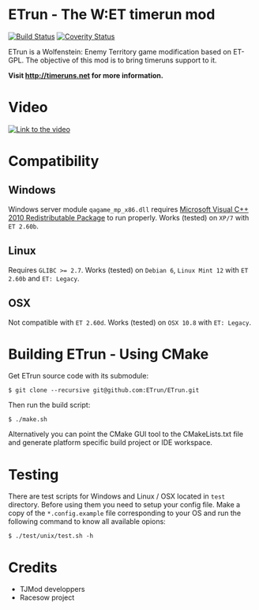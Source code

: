 ETrun - The W:ET timerun mod
============================

[![Build Status](https://travis-ci.org/ETrun/ETrun.png?branch=newstructure)](https://travis-ci.org/ETrun/ETrun)
[![Coverity Status](https://scan.coverity.com/projects/3689/badge.svg?flat=1)](https://scan.coverity.com/projects/3689)

ETrun is a Wolfenstein: Enemy Territory game modification based on ET-GPL.
The objective of this mod is to bring timeruns support to it.

**Visit http://timeruns.net for more information.**

Video
=====

[![Link to the video](http://img.youtube.com/vi/asMrNNIT0e0/0.jpg)](http://www.youtube.com/watch?v=asMrNNIT0e0)

Compatibility
=============

Windows
-------

Windows server module `qagame_mp_x86.dll` requires [Microsoft Visual C++ 2010 Redistributable Package](http://www.microsoft.com/en-us/download/details.aspx?id=5555) to run properly.
Works (tested) on `XP/7` with `ET 2.60b`.

Linux
-----

Requires `GLIBC >= 2.7`.
Works (tested) on `Debian 6`, `Linux Mint 12` with `ET 2.60b` and `ET: Legacy`.

OSX
---

Not compatible with `ET 2.60d`.
Works (tested) on `OSX 10.8` with `ET: Legacy`.

Building ETrun - Using CMake
============================

Get ETrun source code with its submodule:

	$ git clone --recursive git@github.com:ETrun/ETrun.git

Then run the build script:

	$ ./make.sh

Alternatively you can point the CMake GUI tool to the CMakeLists.txt file and generate platform specific build project or IDE workspace.

Testing
=======

There are test scripts for Windows and Linux / OSX located in `test` directory.
Before using them you need to setup your config file. Make a copy of the `*.config.example` file corresponding to your OS and run the following command to know all available opions:

	$ ./test/unix/test.sh -h

Credits
=======

* TJMod developpers
* Racesow project
